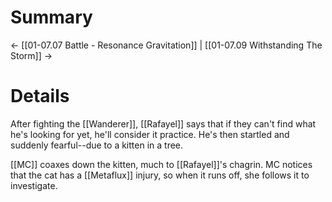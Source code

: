 # Summary

← [[01-07.07 Battle - Resonance Gravitation]] | [[01-07.09 Withstanding The Storm]] →
# Details
 After fighting the [[Wanderer]], [[Rafayel]] says that if they can't find what he's looking for yet, he'll consider it practice. He's then startled and suddenly fearful--due to a kitten in a tree.

[[MC]] coaxes down the kitten, much to [[Rafayel]]'s chagrin. MC notices that the cat has a [[Metaflux]] injury, so when it runs off, she follows it to investigate.